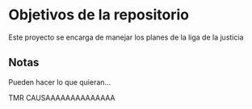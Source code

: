 # Objetivos de la repositorio

Este proyecto se encarga de manejar los planes de la liga de la justicia


## Notas
Pueden hacer lo que quieran...

TMR CAUSAAAAAAAAAAAAAA